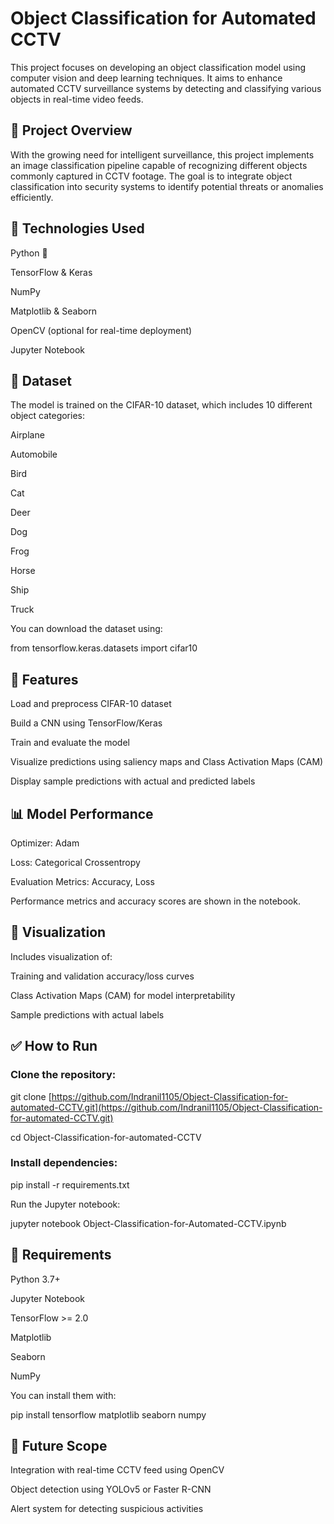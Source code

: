 # Object Classification for Automated CCTV

This project focuses on developing an object classification model using computer vision and deep learning techniques. It aims to enhance automated CCTV surveillance systems by detecting and classifying various objects in real-time video feeds.

## 🚀 Project Overview

With the growing need for intelligent surveillance, this project implements an image classification pipeline capable of recognizing different objects commonly captured in CCTV footage. The goal is to integrate object classification into security systems to identify potential threats or anomalies efficiently.

## 🧠 Technologies Used

Python 🐍

TensorFlow & Keras

NumPy

Matplotlib & Seaborn

OpenCV (optional for real-time deployment)

Jupyter Notebook

## 📁 Dataset
The model is trained on the CIFAR-10 dataset, which includes 10 different object categories:

Airplane

Automobile

Bird

Cat

Deer

Dog

Frog

Horse

Ship

Truck

You can download the dataset using:


from tensorflow.keras.datasets import cifar10

## 🧪 Features

Load and preprocess CIFAR-10 dataset

Build a CNN using TensorFlow/Keras

Train and evaluate the model

Visualize predictions using saliency maps and Class Activation Maps (CAM)

Display sample predictions with actual and predicted labels

## 📊 Model Performance
Optimizer: Adam

Loss: Categorical Crossentropy

Evaluation Metrics: Accuracy, Loss

Performance metrics and accuracy scores are shown in the notebook.

## 📸 Visualization

Includes visualization of:

Training and validation accuracy/loss curves

Class Activation Maps (CAM) for model interpretability

Sample predictions with actual labels

## ✅ How to Run

### Clone the repository:

git clone [https://github.com/Indranil1105/Object-Classification-for-automated-CCTV.git](https://github.com/Indranil1105/Object-Classification-for-automated-CCTV.git)

cd Object-Classification-for-automated-CCTV

### Install dependencies:


pip install -r requirements.txt

Run the Jupyter notebook:


jupyter notebook Object-Classification-for-Automated-CCTV.ipynb

## 📌 Requirements

Python 3.7+

Jupyter Notebook

TensorFlow >= 2.0

Matplotlib

Seaborn

NumPy

You can install them with:


pip install tensorflow matplotlib seaborn numpy

## 🤖 Future Scope

Integration with real-time CCTV feed using OpenCV

Object detection using YOLOv5 or Faster R-CNN

Alert system for detecting suspicious activities

